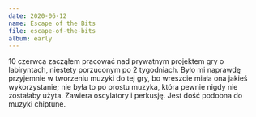 ```yaml
---
date: 2020-06-12
name: Escape of the Bits
file: escape-of-the-bits
album: early
---
```


10 czerwca zacząłem pracować nad prywatnym projektem gry o labiryntach, niestety porzuconym po 2 tygodniach. Było mi naprawdę przyjemnie w tworzeniu muzyki do tej gry, bo wreszcie miała ona jakieś wykorzystanie; nie była to po prostu muzyka, która pewnie nigdy nie zostałaby użyta. Zawiera oscylatory i perkusję. Jest dość podobna do muzyki chiptune.
